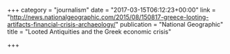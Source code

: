 +++
category = "journalism"
date = "2017-03-15T06:12:23+00:00"
link = "http://news.nationalgeographic.com/2015/08/150817-greece-looting-artifacts-financial-crisis-archaeology/"
publication = "National Geographic"
title = "Looted Antiquities and the Greek economic crisis"

+++


